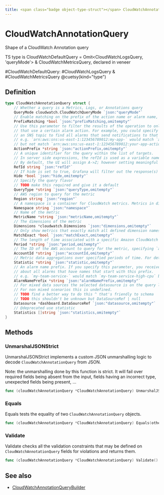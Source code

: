 ```yaml
---
title: <span class="badge object-type-struct"></span> CloudWatchAnnotationQuery
---
```

# <span class="badge object-type-struct"></span> CloudWatchAnnotationQuery

Shape of a CloudWatch Annotation query

TS type is CloudWatchDefaultQuery = Omit<CloudWatchLogsQuery, 'queryMode'> & CloudWatchMetricsQuery, declared in veneer

#CloudWatchDefaultQuery: #CloudWatchLogsQuery & #CloudWatchMetricsQuery @cuetsy(kind="type")

## Definition

```go
type CloudWatchAnnotationQuery struct {
    // Whether a query is a Metrics, Logs, or Annotations query
    QueryMode cloudwatch.CloudWatchQueryMode `json:"queryMode"`
    // Enable matching on the prefix of the action name or alarm name, specify the prefixes with actionPrefix and/or alarmNamePrefix
    PrefixMatching *bool `json:"prefixMatching,omitempty"`
    // Use this parameter to filter the results of the operation to only those alarms
    // that use a certain alarm action. For example, you could specify the ARN of
    // an SNS topic to find all alarms that send notifications to that topic.
    // e.g. `arn:aws:sns:us-east-1:123456789012:my-app-` would match `arn:aws:sns:us-east-1:123456789012:my-app-action`
    // but not match `arn:aws:sns:us-east-1:123456789012:your-app-action`
    ActionPrefix *string `json:"actionPrefix,omitempty"`
    // A unique identifier for the query within the list of targets.
    // In server side expressions, the refId is used as a variable name to identify results.
    // By default, the UI will assign A->Z; however setting meaningful names may be useful.
    RefId string `json:"refId"`
    // If hide is set to true, Grafana will filter out the response(s) associated with this query before returning it to the panel.
    Hide *bool `json:"hide,omitempty"`
    // Specify the query flavor
    // TODO make this required and give it a default
    QueryType *string `json:"queryType,omitempty"`
    // AWS region to query for the metric
    Region string `json:"region"`
    // A namespace is a container for CloudWatch metrics. Metrics in different namespaces are isolated from each other, so that metrics from different applications are not mistakenly aggregated into the same statistics. For example, Amazon EC2 uses the AWS/EC2 namespace.
    Namespace string `json:"namespace"`
    // Name of the metric
    MetricName *string `json:"metricName,omitempty"`
    // The dimensions of the metric
    Dimensions *cloudwatch.Dimensions `json:"dimensions,omitempty"`
    // Only show metrics that exactly match all defined dimension names.
    MatchExact *bool `json:"matchExact,omitempty"`
    // The length of time associated with a specific Amazon CloudWatch statistic. Can be specified by a number of seconds, 'auto', or as a duration string e.g. '15m' being 15 minutes
    Period *string `json:"period,omitempty"`
    // The ID of the AWS account to query for the metric, specifying `all` will query all accounts that the monitoring account is permitted to query.
    AccountId *string `json:"accountId,omitempty"`
    // Metric data aggregations over specified periods of time. For detailed definitions of the statistics supported by CloudWatch, see https://docs.aws.amazon.com/AmazonCloudWatch/latest/monitoring/Statistics-definitions.html.
    Statistic *string `json:"statistic,omitempty"`
    // An alarm name prefix. If you specify this parameter, you receive information
    // about all alarms that have names that start with this prefix.
    // e.g. `my-team-service-` would match `my-team-service-high-cpu` but not match `your-team-service-high-cpu`
    AlarmNamePrefix *string `json:"alarmNamePrefix,omitempty"`
    // For mixed data sources the selected datasource is on the query level.
    // For non mixed scenarios this is undefined.
    // TODO find a better way to do this ^ that's friendly to schema
    // TODO this shouldn't be unknown but DataSourceRef | null
    Datasource *dashboard.DataSourceRef `json:"datasource,omitempty"`
    // @deprecated use statistic
    Statistics []string `json:"statistics,omitempty"`
}
```
## Methods

### <span class="badge object-method"></span> UnmarshalJSONStrict

UnmarshalJSONStrict implements a custom JSON unmarshalling logic to decode `CloudWatchAnnotationQuery` from JSON.

Note: the unmarshalling done by this function is strict. It will fail over required fields being absent from the input, fields having an incorrect type, unexpected fields being present, …

```go
func (cloudWatchAnnotationQuery *CloudWatchAnnotationQuery) UnmarshalJSONStrict(raw []byte) error
```

### <span class="badge object-method"></span> Equals

Equals tests the equality of two `CloudWatchAnnotationQuery` objects.

```go
func (cloudWatchAnnotationQuery *CloudWatchAnnotationQuery) Equals(other CloudWatchAnnotationQuery) bool
```

### <span class="badge object-method"></span> Validate

Validate checks all the validation constraints that may be defined on `CloudWatchAnnotationQuery` fields for violations and returns them.

```go
func (cloudWatchAnnotationQuery *CloudWatchAnnotationQuery) Validate() error
```

## See also

 * <span class="badge builder"></span> [CloudWatchAnnotationQueryBuilder](./builder-CloudWatchAnnotationQueryBuilder.md)
